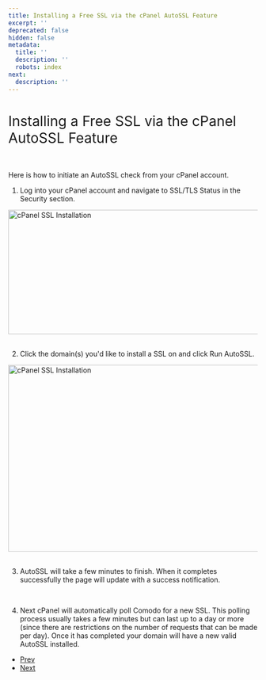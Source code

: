 ```yaml
---
title: Installing a Free SSL via the cPanel AutoSSL Feature
excerpt: ''
deprecated: false
hidden: false
metadata:
  title: ''
  description: ''
  robots: index
next:
  description: ''
---
```

<div class="page-header">
</div>
<dl class="article-info muted">
<dt class="article-info-term">
</dt>
</dl>
<div itemprop="articleBody">
<h1><span style="font-weight: 400;">Installing a Free SSL via the cPanel AutoSSL Feature</span></h1>
<br/>
<p>Here is how to initiate an AutoSSL check from your cPanel account.</p>
<ol>
<li><span style="font-weight: 400;"> Log into your cPanel account and navigate to SSL/TLS Status in the Security section.</span></li>
</ol>
<img title="cPanel SSL Installation" src="https://image.hostingraja.in/images/articles/cpanel-help/install-ssl-cpanel-one.jpg" alt="cPanel SSL Installation" width="1202" height="251" /><br/><br/>
<ol start="2">
<li><span style="font-weight: 400;"> Click the domain(s) you'd like to install a SSL on and click Run AutoSSL.</span></li>
</ol>
<img title="cPanel SSL Installation" src="https://image.hostingraja.in/images/articles/cpanel-help/install-ssl-cpanel-two.jpg" alt="cPanel SSL Installation" width="1122" height="377" /><br/><br/>
<ol start="3">
<li><span style="font-weight: 400;"> AutoSSL will take a few minutes to finish. When it completes successfully the page will update with a success notification.</span></li>
</ol>
<br/>
<ol start="4">
<li><span style="font-weight: 400;"> Next cPanel will automatically poll Comodo for a new SSL. This polling process usually takes a few minutes but can last up to a day or more (since there are restrictions on the number of requests that can be made per day). Once it has completed your domain will have a new valid AutoSSL installed.</span></li>
</ol> </div>
<ul class="pager pagenav">
<li class="previous">
<a class="hasTooltip" title="How to Reset cPanel password from HostingRaja ClientArea" aria-label="Previous article: How to Reset cPanel password from HostingRaja ClientArea" href="/docs/how-to-reset-cpanel-password-from-hostingraja-clientarea" rel="prev">
<span class="icon-chevron-left" aria-hidden="true"></span> <span aria-hidden="true">Prev</span> </a>
</li>
<li class="next">
<a class="hasTooltip" title="Reseller cPanel invoice credits" aria-label="Next article: Reseller cPanel invoice credits" href="/docs/reseller-cpanel-invoice-credits" rel="next">
<span aria-hidden="true">Next</span> <span class="icon-chevron-right" aria-hidden="true"></span> </a>
</li>
</ul>
</div>